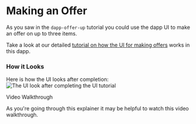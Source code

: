 

Making an Offer [​](#making-an-offer)
=====================================

As you saw in the `dapp-offer-up` tutorial you could use the dapp UI to make an offer on up to three items.

Take a look at our detailed [tutorial on how the UI for making offers](/guides/getting-started/ui-tutorial/making-an-offer.html) works in this dapp.

### How it Looks [​](#how-it-looks)

Here is how the UI looks after completion: ![The UI look after completing the UI tutorial](/assets/dapp-offer-up-run.Dmwdzb_C.gif)

Video Walkthrough

As you're going through this explainer it may be helpful to watch this video walkthrough.

